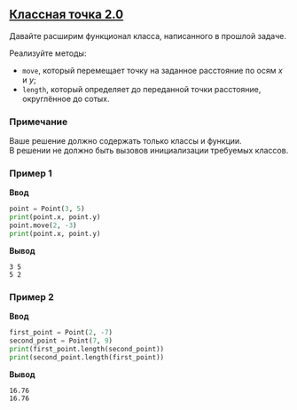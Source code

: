 ## [Классная точка 2.0](../../../solutions/5.1/51_b.py)

Давайте расширим функционал класса, написанного в прошлой задаче.

Реализуйте методы:

- `move`, который перемещает точку на заданное расстояние по осям $x$ и $y$;
- `length`, который определяет до переданной точки расстояние, округлённое до сотых.

### Примечание

Ваше решение должно содержать только классы и функции.\
В решении не должно быть вызовов инициализации требуемых классов.

### Пример 1

__Ввод__
```python
point = Point(3, 5)
print(point.x, point.y)
point.move(2, -3)
print(point.x, point.y)
```

__Вывод__
```plaintext
3 5
5 2
```

### Пример 2

__Ввод__
```python
first_point = Point(2, -7)
second_point = Point(7, 9)
print(first_point.length(second_point))
print(second_point.length(first_point))
```

__Вывод__
```plaintext
16.76
16.76
```